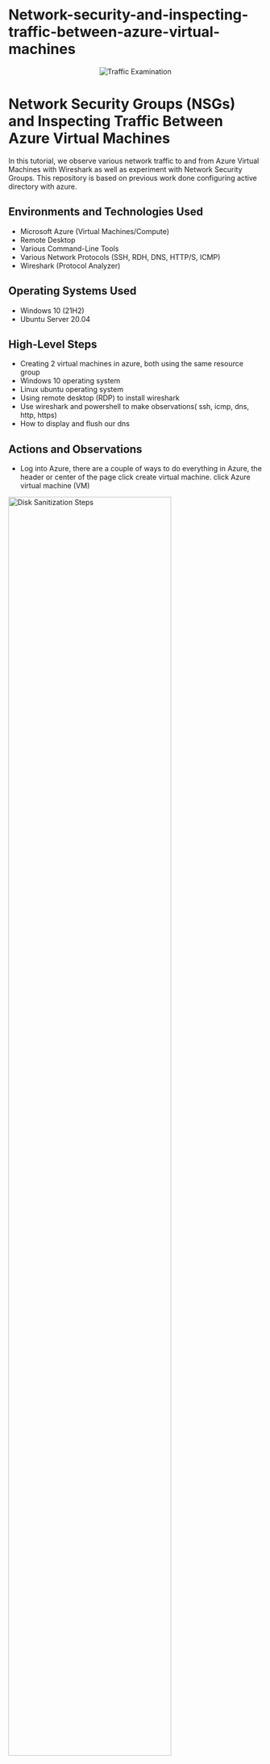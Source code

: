 # Network-security-and-inspecting-traffic-between-azure-virtual-machines
<p align="center">
<img src="https://i.imgur.com/Ua7udoS.png" alt="Traffic Examination"/>
</p>

<h1>Network Security Groups (NSGs) and Inspecting Traffic Between Azure Virtual Machines</h1>
In this tutorial, we observe various network traffic to and from Azure Virtual Machines with Wireshark as well as experiment with Network Security Groups. This repository is based on previous work done configuring active directory with azure. <br />



<h2>Environments and Technologies Used</h2>

- Microsoft Azure (Virtual Machines/Compute)
- Remote Desktop
- Various Command-Line Tools
- Various Network Protocols (SSH, RDH, DNS, HTTP/S, ICMP)
- Wireshark (Protocol Analyzer)

<h2>Operating Systems Used </h2>

- Windows 10 (21H2)
- Ubuntu Server 20.04

<h2>High-Level Steps</h2>

- Creating 2 virtual machines in azure, both using the same resource group
- Windows 10 operating system
- Linux ubuntu operating system
- Using remote desktop (RDP) to install wireshark
- Use wireshark and powershell to make observations( ssh, icmp, dns, http, https)
- How to display and flush our dns 

<h2>Actions and Observations</h2>

- Log into Azure, there are a couple of ways to do everything in Azure, the header or center of the page click create virtual machine.
click Azure virtual machine (VM)
<p>
<img src="https://imgur.com/0QMrH4G.png" height="80%" width="80%" alt="Disk Sanitization Steps"/>
</p>
<p>
1
    
-  Name your VM anything you want in this case we named it VM1
-  Resource group is automatically given a name but you can change it.
-  Change the region to your own, we used west US 3
-  Choose the size of the server taking into account what you will be using it for. we chose Standard e2 v3- 2vcpus, 16 gib memory
-  Create a username and password (just remember your credentials!)
-  Make sure to check your box (bottom left)
-  We can go ahead and skip everything else and click review/create
-  If you get the go ahead in the form of "validation passed" click create and were good to go, let it set up your machine.

</p>
<br />

<p>
<img src="https://imgur.com/tbajTdo.png" height="80%" width="80%" alt="Disk Sanitization Steps"/>
</p>
<p>
2
    
-  Repeat the same process for our 2nd vm but using Ubuntu for the operating system.
-  Again name it whatever you want.
-  Set the resource group to the same one created for the first virtual machine.
-  Keep the size of the vcpus the same as the first machine
    -  Also use the same location in the first one we used west US 3
-  Change authentication to "Password"
</p>
<br />

<p>
<img src="https://imgur.com/bC8VLA4.png" height="80%" width="80%" alt="Disk Sanitization Steps"/>
</p>
<p>
3
    
-  Make sure the virtual network is the same as the first VM(windows OS)
-  Click review/create
-  Don't forget to click your accept box bottom left if need be or you will get a fail validation.
</p>
<br />

<p>
<img src="https://imgur.com/r4TS3cW.png" height="80%" width="80%" alt="Disk Sanitization Steps"/>
</p>
<p>
4
    
Connecting to VM1 and installing wireshark
    
-  In Azure go to vm1 and copy the public ip address(little button on the right side next to the numbers)
-  Press windows key button on your keyboard and type "remote desktop connection"(RDP)
-  Paste the ip address into the remote desktop and click connect
-  Enter user name and password(if it has a username already selected click "show option" and "other" to put in the right credentials as seen below.
-  Security prompt will pop up click yes
-  You can disable all privacy settings when asked just turn everything off (not needed for these purposes)
-  Hit accept


</p>
<br />

<p>
<img src="https://imgur.com/HN4gsxY.png" height="80%" width="80%" alt="Disk Sanitization Steps"/>
</p>
<p>
5
</p>
<br />


<p>
<img src="https://imgur.com/mBrjWIk.png" height="80%" width="80%" alt="Disk Sanitization Steps"/>
</p>
<p>
6
    
-  On vm1 go to whatever internet you have most likely Microsoft edge and search for wireshark
-  Select windows intel installer to start downloading
-  Click open file or you can go to your downloads file in file explorer.
-  The install prompt will appear just keep hitting next until its done.
-  Agree with any prompts during this process, leave everything on defult, keep going to install button lights up.
-  Click install then finish
</p>
<br />


<p>
<img src="https://imgur.com/p1NaSZd.png" height="80%" width="80%" alt="Disk Sanitization Steps"/>
</p>
<p>
7
</p>
<br />


<p>
<img src="https://imgur.com/sxB0uvi.png" height="80%" width="80%" alt="Disk Sanitization Steps"/>
</p>
<p>
8
    
-  Observe icmp traffic using wireshark
-  Inside vm1 run wireshark
-  There will be a blue shark fin at the top that's the button to press to start capturing traffic
-  You can see activity even though you aren't doing anything
</p>
<br />


<p>
<img src="https://imgur.com/KWvNRQB.png" height="80%" width="80%" alt="Disk Sanitization Steps"/>
</p>
<p>
9
</p>
<br />


<p>
<img src="https://imgur.com/WkjTMFI.png" height="80%" width="80%" alt="Disk Sanitization Steps"/>
</p>
<p>
10
</p>
<br />


<p>
<img src="https://imgur.com/04eQucd.png" height="80%" width="80%" alt="Disk Sanitization Steps"/>
</p>
<p>
11
    
-  Go to the search box type in ICMP then enter.
    -  You should see them all blank(no icmp activity)
</p>
<br />


<p>
<img src="https://imgur.com/L1ZHpav.png" height="80%" width="80%" alt="Disk Sanitization Steps"/>
</p>
<p>
12
    
-  Go to vm2 (Ubuntu) overview page in azure copy the private ip address (not the public)
-  Return to vm1 press the window button on your keyboard and type cmd or powershell
-  Type in Ping -t "private ip address" (the one you just copied)
-  Observe Wireshark packets being sent
</p>
<br />


<p>
<img src="https://imgur.com/4JuHFDT.png" height="80%" width="80%" alt="Disk Sanitization Steps"/>
</p>
<p>
13
    
-  While that is pinging we will try to deny them and see what happens

</p>
<br />

<p>
<img src="https://imgur.com/6oDy0jH.png" height="80%" width="80%" alt="Disk Sanitization Steps"/>
</p>
<p>
13a
    
-  In Azure type network security groups
-  Click vm2-nsg
-  Go to inbound rules
-  Click add
</p>
<br />


<p>
<img src="https://imgur.com/JkMAUeo.png" height="80%" width="80%" alt="Disk Sanitization Steps"/>
</p>
<p>
14
</p>
<br />


<p>
<img src="https://imgur.com/VzAGSag.png" height="80%" width="80%" alt="Disk Sanitization Steps"/>
</p>
<p>
14a
    
-  Change the protocol to icmp
-  Change the action to deny
-  Change the priority to lower than is already set( so it performs the task before any task above it)
-  Click add
-  Return to vm1 to observe the "timed out" status 
</p>
<br />


<p>
<img src="https://imgur.com/PHvGmuh.png" height="80%" width="80%" alt="Disk Sanitization Steps"/>
</p>
<p>
15
</p>
<br />


<p>
<img src="https://imgur.com/foxwdCs.png" height="80%" width="80%" alt="Disk Sanitization Steps"/>
</p>
<p>
16
</p>
<br />


<p>
<img src="https://imgur.com/rZcXE35.png" height="80%" width="80%" alt="Disk Sanitization Steps"/>
</p>
<p>
17
    
-  We saw the denial of packets now lets switch it back but we don't have to delete it we can change action again to allow 
</p>
<br />


<p>
<img src="https://imgur.com/1D9ZOzL.png" height="80%" width="80%" alt="Disk Sanitization Steps"/>
</p>
<p>
18
    
-  Once observed press control+c to stop the ping in powershell
</p>
<br />


<p>
<img src="https://imgur.com/zWHrP91.png" height="80%" width="80%" alt="Disk Sanitization Steps"/>
</p>
<p>
19
    
-  Observe SSH traffic using wireshark
-  In wireshark type SSH or tcp.port==22(more direct) in the search bar and press enter(should be no activity)
</p>
<br />


<p>
<img src="https://imgur.com/1Ad5pSZ.png" height="80%" width="80%" alt="Disk Sanitization Steps"/>
</p>
<p>
20

-  In powershell type ssh(this example ssh linuser@10.0.0.5)
-  Click yes to continue, then it will ask for the password of vm2(there will be no visual so type slow and accurate)
</p>
<br />


<p>
<img src="https://imgur.com/I54EvBU.png" height="80%" width="80%" alt="Disk Sanitization Steps"/>
</p>
<p>
21
</p>
<br />


<p>
<img src="https://imgur.com/t02LLtB.png" height="80%" width="80%" alt="Disk Sanitization Steps"/>
</p>
<p>
22

-  Once in vm2 from powershell type id then enter(this gives you the identity of vm2 user)
-  Observe traffic in wireshark
-  Type exit to close and return to vm1
</p>
<br />


<p>
<img src="https://imgur.com/1t7rI2j.png" height="80%" width="80%" alt="Disk Sanitization Steps"/>
</p>
<p>
23

-  Observe dhcp,dns and rdp traffic with wireshark
-  In wireshark type dhcp and enter(no activity)
-  In powershell type ipconfig/renew and enter(you will temporarily lose connection)
-  Observe new traffic
</p>
<br />


<p>
<img src="https://imgur.com/XhDbWX9.png" height="80%" width="80%" alt="Disk Sanitization Steps"/>
</p>
<p>
24

-  Observe dns traffic
-  In wireshark type dns or udp.port==53 (more direct) and enter(should be a lot of traffic)
-  Look for the green shark fin and press it this restarts the current activity
-  In powershell type nslookup wwww.google.com
-  Observe new activity in wireshark
</p>
<br />


<p>
<img src="https://imgur.com/cu03fdb.png" height="80%" width="80%" alt="Disk Sanitization Steps"/>
</p>
<p>
25
</p>
<br />


<p>
<img src="https://imgur.com/Vm4swNY.png" height="80%" width="80%" alt="Disk Sanitization Steps"/>
</p>
<p>
26

-  Now onto dns traffic
-  In wireshark search rdp or tcp.port==3389 (more direct path) and enter
-  Because we are using remote desktop(rdp) to run the virtual machine everything we do can be visable in wireshark
-  Observe
</p>
<br />


<p>
<img src="https://imgur.com/NHpbsG5.png" height="80%" width="80%" alt="Disk Sanitization Steps"/>
</p>
<p>
27

- Display and flush Dns
- In powershell type ipconfig/displaydns then enter
- You should see many websites and thier information(this allows your system easy access to sites already visited so it doesn't have to request new info everytime you go there)
</p>
<br />


<p>
<img src="https://imgur.com/GDxmiwm.png" height="80%" width="80%" alt="Disk Sanitization Steps"/>
</p>
<p>
28

-  Type ipconfig/flushdns and enter(this will delete your cache so every site you visit is "new" to your computer)
-  Type ipconfig/displaydns to see that everything is cleared


</p>
<br />


<p>
<img src="https://imgur.com/jfCRovL.png" height="80%" width="80%" alt="Disk Sanitization Steps"/>
</p>
<p>
29
</p>
<br />



